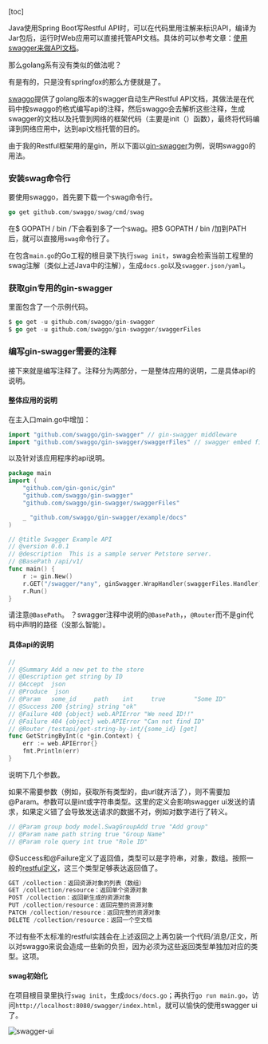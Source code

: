 [toc]

Java使用Spring Boot写Restful API时，可以在代码里用注解来标识API，编译为Jar包后，运行时Web应用可以直接托管API文档。具体的可以参考文章：[使用swagger来做API文档](https://ieevee.com/tech/2018/01/10/swagger.html)。

那么golang系有没有类似的做法呢？

有是有的，只是没有springfox的那么方便就是了。

[swaggo](https://github.com/swaggo/swag)提供了golang版本的swagger自动生产Restful API文档，其做法是在代码中按swaggo的格式编写api的注释，然后swaggo会去解析这些注释，生成swagger的文档以及托管到网络的框架代码（主要是init（）函数），最终将代码编译到网络应用中，达到api文档托管的目的。

由于我的Restful框架用的是gin，所以下面以[gin-swagger](https://github.com/swaggo/gin-swagger)为例，说明swaggo的用法。

### 安装swag命令行

要使用swaggo，首先要下载一个swag命令行。

```go
go get github.com/swaggo/swag/cmd/swag
```

在$ GOPATH / bin /下会看到多了一个swag。把$ GOPATH / bin /加到PATH后，就可以直接用`swag`命令行了。

在包含`main.go`的Go工程的根目录下执行`swag init`，swag会检索当前工程里的swag注解（类似上述Java中的注解），生成`docs.go`以及`swagger.json/yaml`。

### 获取gin专用的gin-swagger

里面包含了一个示例代码。

```go
$ go get -u github.com/swaggo/gin-swagger
$ go get -u github.com/swaggo/gin-swagger/swaggerFiles
```

### 编写gin-swagger需要的注释

接下来就是编写注释了。注释分为两部分，一是整体应用的说明，二是具体api的说明。

#### 整体应用的说明

在主入口main.go中增加：

```go
import "github.com/swaggo/gin-swagger" // gin-swagger middleware
import "github.com/swaggo/gin-swagger/swaggerFiles" // swagger embed files
```

以及针对该应用程序的api说明。

```go
package main
import (
	"github.com/gin-gonic/gin"
	"github.com/swaggo/gin-swagger"
	"github.com/swaggo/gin-swagger/swaggerFiles"

	_ "github.com/swaggo/gin-swagger/example/docs"
)

// @title Swagger Example API
// @version 0.0.1
// @description  This is a sample server Petstore server.
// @BasePath /api/v1/
func main() {
	r := gin.New()
	r.GET("/swagger/*any", ginSwagger.WrapHandler(swaggerFiles.Handler))
	r.Run()
}
```

请注意`@BasePath`。 ？swagger注释中说明的`@BasePath`，，`@Router`而不是gin代码中声明的路径（没那么智能）。

#### 具体api的说明

```go
//
// @Summary Add a new pet to the store
// @Description get string by ID
// @Accept  json
// @Produce  json
// @Param   some_id     path    int     true        "Some ID"
// @Success 200 {string} string	"ok"
// @Failure 400 {object} web.APIError "We need ID!!"
// @Failure 404 {object} web.APIError "Can not find ID"
// @Router /testapi/get-string-by-int/{some_id} [get]
func GetStringByInt(c *gin.Context) {
	err := web.APIError{}
	fmt.Println(err)
}
```

说明下几个参数。

如果不需要参数（例如，获取所有类型的，由url就齐活了），则不需要加@Param。参数可以是int或字符串类型。这里的定义会影响swagger ui发送的请求，如果定义错了会导致发送请求的数据不对，例如对数字进行了转义。

```go
// @Param group body model.SwagGroupAdd true "Add group"
// @Param name path string true "Group Name"
// @Param role query int true "Role ID"
```

@Success和@Failure定义了返回值，类型可以是字符串，对象，数组。按照一般的[restful定义](http://www.ruanyifeng.com/blog/2014/05/restful_api.html)，这三个类型足够表达返回值了。

```go
GET /collection：返回资源对象的列表（数组）
GET /collection/resource：返回单个资源对象
POST /collection：返回新生成的资源对象
PUT /collection/resource：返回完整的资源对象
PATCH /collection/resource：返回完整的资源对象
DELETE /collection/resource：返回一个空文档
```

不过有些不太标准的restful实践会在上述返回之上再包装一个代码/消息/正文，所以对swaggo来说会造成一些新的负担，因为必须为这些返回类型单独加对应的类型。这项。

#### swag初始化

在项目根目录里执行`swag init`，生成`docs/docs.go`；再执行`go run main.go`，访问`http://localhost:8080/swagger/index.html`，就可以愉快的使用swagger ui了。

![swagger-ui](https://picgo-img.oss-cn-beijing.aliyuncs.com/md-img/2020-11-27/1606442355.png)

